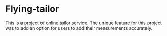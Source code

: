 # Flying-tailor
This is a project of online tailor service. The unique feature for this project was to add an option for users to add their measurements accurately. 
